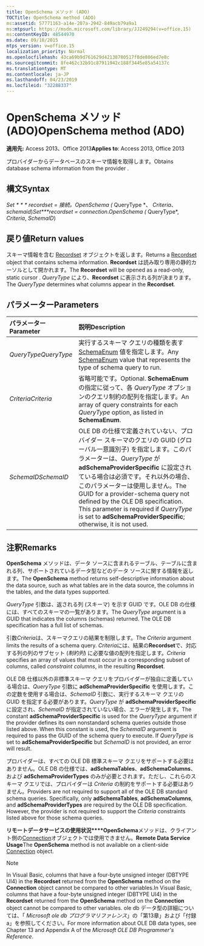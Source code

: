```yaml
---
title: OpenSchema メソッド (ADO)
TOCTitle: OpenSchema method (ADO)
ms:assetid: 57771163-a14e-207a-2942-849acb79a9a1
ms:mtpsurl: https://msdn.microsoft.com/library/JJ249294(v=office.15)
ms:contentKeyID: 48544970
ms.date: 09/18/2015
mtps_version: v=office.15
localization_priority: Normal
ms.openlocfilehash: 43ca69b9d761629d42138780517f8de806ed7e8c
ms.sourcegitcommit: 8fe462c32b91c87911942c188f3445e85a54137c
ms.translationtype: MT
ms.contentlocale: ja-JP
ms.lasthandoff: 04/23/2019
ms.locfileid: "32288337"
---
```

# <a name="openschema-method-ado"></a><span data-ttu-id="7f493-102">OpenSchema メソッド (ADO)</span><span class="sxs-lookup"><span data-stu-id="7f493-102">OpenSchema method (ADO)</span></span>

<span data-ttu-id="7f493-103">**適用先:** Access 2013、Office 2013</span><span class="sxs-lookup"><span data-stu-id="7f493-103">**Applies to**: Access 2013, Office 2013</span></span>

<span data-ttu-id="7f493-104">プロバイダーからデータベースのスキーマ情報を取得します。</span><span class="sxs-lookup"><span data-stu-id="7f493-104">Obtains database schema information from the provider .</span></span>

## <a name="syntax"></a><span data-ttu-id="7f493-105">構文</span><span class="sxs-lookup"><span data-stu-id="7f493-105">Syntax</span></span>

<span data-ttu-id="7f493-106">**Set \* \* \* recordset* = *接続*。OpenSchema (* QueryType \*、 *Criteria*、 *schemaid*)</span><span class="sxs-lookup"><span data-stu-id="7f493-106">**Set\*\*\*recordset* = *connection*.OpenSchema (* QueryType\*, *Criteria*, *SchemaID*)</span></span>

## <a name="return-values"></a><span data-ttu-id="7f493-107">戻り値</span><span class="sxs-lookup"><span data-stu-id="7f493-107">Return values</span></span>

<span data-ttu-id="7f493-108">スキーマ情報を含む [Recordset](recordset-object-ado.md) オブジェクトを返します。</span><span class="sxs-lookup"><span data-stu-id="7f493-108">Returns a [Recordset](recordset-object-ado.md) object that contains schema information.</span></span> <span data-ttu-id="7f493-109">**Recordset** は読み取り専用の静的カーソルとして開かれます。</span><span class="sxs-lookup"><span data-stu-id="7f493-109">The **Recordset** will be opened as a read-only, static cursor .</span></span> <span data-ttu-id="7f493-110">*QueryType* により、**Recordset** に表示される列が決まります。</span><span class="sxs-lookup"><span data-stu-id="7f493-110">The *QueryType* determines what columns appear in the **Recordset**.</span></span>

## <a name="parameters"></a><span data-ttu-id="7f493-111">パラメーター</span><span class="sxs-lookup"><span data-stu-id="7f493-111">Parameters</span></span>

|<span data-ttu-id="7f493-112">パラメーター</span><span class="sxs-lookup"><span data-stu-id="7f493-112">Parameter</span></span>|<span data-ttu-id="7f493-113">説明</span><span class="sxs-lookup"><span data-stu-id="7f493-113">Description</span></span>|
|:--------|:----------|
|<span data-ttu-id="7f493-114">*QueryType*</span><span class="sxs-lookup"><span data-stu-id="7f493-114">*QueryType*</span></span> |<span data-ttu-id="7f493-115">実行するスキーマ クエリの種類を表す [SchemaEnum](schemaenum.md) 値を指定します。</span><span class="sxs-lookup"><span data-stu-id="7f493-115">Any [SchemaEnum](schemaenum.md) value that represents the type of schema query to run.</span></span>|
|<span data-ttu-id="7f493-116">*Criteria*</span><span class="sxs-lookup"><span data-stu-id="7f493-116">*Criteria*</span></span> |<span data-ttu-id="7f493-117">省略可能です。</span><span class="sxs-lookup"><span data-stu-id="7f493-117">Optional.</span></span> <span data-ttu-id="7f493-118">**SchemaEnum** の指定に従って、各 *QueryType* オプションのクエリ制約の配列を指定します。</span><span class="sxs-lookup"><span data-stu-id="7f493-118">An array of query constraints for each *QueryType* option, as listed in **SchemaEnum**.</span></span>|
|<span data-ttu-id="7f493-119">*SchemaID*</span><span class="sxs-lookup"><span data-stu-id="7f493-119">*SchemaID*</span></span> |<span data-ttu-id="7f493-p103">OLE DB の仕様で定義されていない、プロバイダー スキーマのクエリの GUID (グローバル一意識別子) を指定します。このパラメーターは、*QueryType* が **adSchemaProviderSpecific** に設定されている場合は必須です。それ以外の場合、このパラメーターは使用しません。</span><span class="sxs-lookup"><span data-stu-id="7f493-p103">The GUID for a provider-schema query not defined by the OLE DB specification. This parameter is required if *QueryType* is set to **adSchemaProviderSpecific**; otherwise, it is not used.</span></span>|

## <a name="remarks"></a><span data-ttu-id="7f493-122">注釈</span><span class="sxs-lookup"><span data-stu-id="7f493-122">Remarks</span></span>

<span data-ttu-id="7f493-123">**OpenSchema** メソッドは、データ ソースに含まれるテーブル、テーブルに含まれる列、サポートされているデータ型などのデータ ソースに関する情報を返します。</span><span class="sxs-lookup"><span data-stu-id="7f493-123">The **OpenSchema** method returns self-descriptive information about the data source, such as what tables are in the data source, the columns in the tables, and the data types supported.</span></span>

<span data-ttu-id="7f493-p104">*QueryType* 引数は、返される列 (スキーマ) を示す GUID です。OLE DB の仕様には、すべてのスキーマの一覧があります。</span><span class="sxs-lookup"><span data-stu-id="7f493-p104">The *QueryType* argument is a GUID that indicates the columns (schemas) returned. The OLE DB specification has a full list of schemas.</span></span>

<span data-ttu-id="7f493-126">引数*Criteria*は、スキーマクエリの結果を制限します。</span><span class="sxs-lookup"><span data-stu-id="7f493-126">The *Criteria* argument limits the results of a schema query.</span></span> <span data-ttu-id="7f493-127">*Criteria*には、結果の**Recordset**で、対応する列の列のサブセット (*制約列*) に必要な値の配列を指定します。</span><span class="sxs-lookup"><span data-stu-id="7f493-127">*Criteria* specifies an array of values that must occur in a corresponding subset of columns, called *constraint columns*, in the resulting **Recordset**.</span></span>

<span data-ttu-id="7f493-p106">OLE DB 仕様以外の非標準スキーマ クエリをプロバイダーが独自に定義している場合は、*QueryType* 引数に **adSchemaProviderSpecific** を使用します。この定数を使用する場合は、*SchemaID* 引数に、実行するスキーマ クエリの GUID を指定する必要があります。*QueryType* が **adSchemaProviderSpecific** に設定され、*SchemaID* が指定されていない場合、エラーが発生します。</span><span class="sxs-lookup"><span data-stu-id="7f493-p106">The constant **adSchemaProviderSpecific** is used for the *QueryType* argument if the provider defines its own nonstandard schema queries outside those listed above. When this constant is used, the *SchemaID* argument is required to pass the GUID of the schema query to execute. If *QueryType* is set to **adSchemaProviderSpecific** but *SchemaID* is not provided, an error will result.</span></span>

<span data-ttu-id="7f493-p107">プロバイダーは、すべての OLE DB 標準スキーマ クエリをサポートする必要はありません。OLE DB の仕様では、**adSchemaTables**、**adSchemaColumns**、および **adSchemaProviderTypes** のみが必要とされます。ただし、これらのスキーマ クエリでは、プロバイダーは *Criteria* の制約をサポートする必要はありません。</span><span class="sxs-lookup"><span data-stu-id="7f493-p107">Providers are not required to support all of the OLE DB standard schema queries. Specifically, only **adSchemaTables**, **adSchemaColumns**, and **adSchemaProviderTypes** are required by the OLE DB specification. However, the provider is not required to support the *Criteria* constraints listed above for those schema queries.</span></span>

<span data-ttu-id="7f493-134">**リモートデータサービスの使用状況\*\*\*\*OpenSchema**メソッドは、クライアント側の[Connection](connection-object-ado.md)オブジェクトでは使用できません。</span><span class="sxs-lookup"><span data-stu-id="7f493-134">**Remote Data Service Usage**The **OpenSchema** method is not available on a client-side [Connection](connection-object-ado.md) object.</span></span>

> [!NOTE]
> <span data-ttu-id="7f493-135">In Visual Basic, columns that have a four-byte unsigned integer (DBTYPE UI4) in the **Recordset** returned from the **OpenSchema** method on the **Connection** object cannot be compared to other variables.</span><span class="sxs-lookup"><span data-stu-id="7f493-135">In Visual Basic, columns that have a four-byte unsigned integer (DBTYPE UI4) in the **Recordset** returned from the **OpenSchema** method on the **Connection** object cannot be compared to other variables.</span></span> <span data-ttu-id="7f493-136">ole db データ型の詳細については、「 *Microsoft ole db プログラマリファレンス*」の「第13章」および「付録 a」を参照してください。</span><span class="sxs-lookup"><span data-stu-id="7f493-136">For more information about OLE DB data types, see Chapter 13 and Appendix A of the *Microsoft OLE DB Programmer's Reference*.</span></span>


